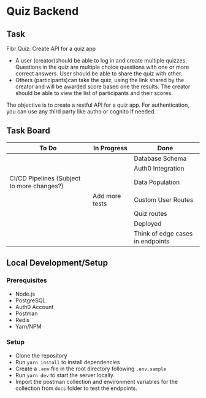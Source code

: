 # Quiz Backend

## Task

Fibr Quiz: Create API for a quiz app

- A user (creator)should be able to log in and create multiple quizzes. Questions in the quiz are multiple choice questions with one or more correct answers. User should be able to share the quiz with other.
- Others (participants)can take the quiz, using the link shared by the creator and will be awarded score based one the results. The creator should be able to view the list of participants and their scores.

The objective is to create a restful API for a quiz app. For authentication, you can use any third party like autho or cognito if needed.

## Task Board

| To Do                                      | In Progress    | Done                             |
| ------------------------------------------ | -------------- | -------------------------------- |
|                                            |                | Database Schema                  |
|                                            |                | Auth0 Integration                |
| CI/CD Pipelines (Subject to more changes?) |                | Data Population                  |
|                                            | Add more tests | Custom User Routes               |
|                                            |                | Quiz routes                      |
|                                            |                | Deployed                         |
|                                            |                | Think of edge cases in endpoints |

## Local Development/Setup

### Prerequisites

- Node.js
- PostgreSQL
- Auth0 Account
- Postman
- Redis
- Yarn/NPM

### Setup

- Clone the repository
- Run `yarn install` to install dependencies
- Create a `.env` file in the root directory following `.env.sample`
- Run `yarn dev` to start the server locally.
- Import the postman collection and environment variables for the collection from `docs` folder to test the endpoints.
